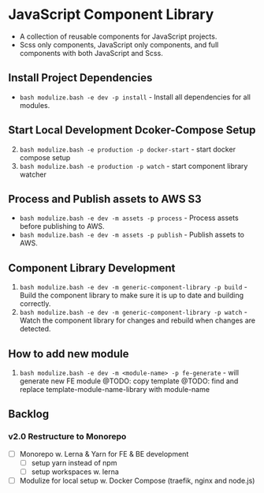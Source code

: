 # JavaScript Component Library

-   A collection of reusable components for JavaScript projects.
-   Scss only components, JavaScript only components, and full components with both JavaScript and Scss.

## Install Project Dependencies

-   `bash modulize.bash -e dev -p install` - Install all dependencies for all modules.

## Start Local Development Dcoker-Compose Setup

2. `bash modulize.bash -e production -p docker-start` - start docker compose setup
3. `bash modulize.bash -e production -p watch` - start component library watcher

## Process and Publish assets to AWS S3

-   `bash modulize.bash -e dev -m assets -p process` - Process assets before publishing to AWS.
-   `bash modulize.bash -e dev -m assets -p publish` - Publish assets to AWS.

## Component Library Development

1. `bash modulize.bash -e dev -m generic-component-library -p build` - Build the component library to make sure it is up to date and building correctly.
2. `bash modulize.bash -e dev -m generic-component-library -p watch` - Watch the component library for changes and rebuild when changes are detected.

## How to add new module

1. `bash modulize.bash -e dev -m <module-name> -p fe-generate` - will generate new FE module
   @TODO: copy template
   @TODO: find and replace template-module-name-library with module-name

## Backlog

### v2.0 Restructure to Monorepo

-   [ ] Monorepo w. Lerna & Yarn for FE & BE development
    -   [ ] setup yarn instead of npm
    -   [ ] setup workspaces w. lerna
-   [ ] Modulize for local setup w. Docker Compose (traefik, nginx and node.js)
